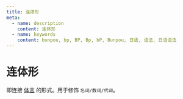 ```yaml
---
title: 连体形
meta:
  - name: description
    content: 连体形
  - name: keywords
    content: bunpou, bp, BP, Bp, bP, Bunpou, 日语, 语法, 日语语法
---
```

            
# 连体形

即连接 [体言](../term/ty.md) 的形式。用于修饰 `名词/数词/代词`。
